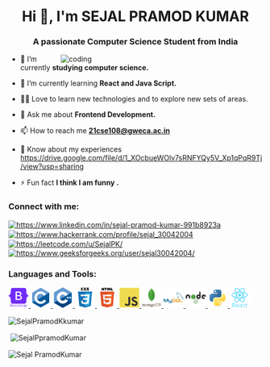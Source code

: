 <!--## Hi there 👋-->

<h1 align="center">Hi 👋, I'm SEJAL PRAMOD KUMAR</h1>
<h3 align="center">A passionate Computer Science Student from India</h3>
<img align="right" alt ="coding" width="400" src="https://startcoding.co.in/wp-content/uploads/2021/12/coding-for-kids.gif">


- 🔭 I’m currently  **studying computer science.**

- 🌱 I’m currently learning **React and Java Script.**

- 👨‍💻 Love to learn new technologies and to explore new sets of areas.

- 💬 Ask me about **Frontend Development.**

- 📫 How to reach me **21cse108@gweca.ac.in**

- 📄 Know about my experiences https://drive.google.com/file/d/1_XOcbueWOlv7sRNFYQy5V_Xp1qPqR9Tj/view?usp=sharing
- ⚡ Fun fact **I think I am funny .**

<h3 align="left">Connect with me:</h3>
<p align="left">
<a href="https://www.linkedin.com/in/sejal-pramod-kumar-991b8923a" target="blank"><img align="center" src="https://raw.githubusercontent.com/rahuldkjain/github-profile-readme-generator/master/src/images/icons/Social/linked-in-alt.svg" alt="https://www.linkedin.com/in/sejal-pramod-kumar-991b8923a" height="30" width="40" /></a>
<a href="https://www.hackerrank.com/profile/sejal_30042004" target="blank"><img align="center" src="https://raw.githubusercontent.com/rahuldkjain/github-profile-readme-generator/master/src/images/icons/Social/hackerrank.svg" alt="https://www.hackerrank.com/profile/sejal_30042004" height="30" width="40" /></a>
<a href="https://leetcode.com/u/SejalPK/" target="blank"><img align="center" src="https://raw.githubusercontent.com/rahuldkjain/github-profile-readme-generator/master/src/images/icons/Social/leet-code.svg" alt="https://leetcode.com/u/SejalPK/" height="30" width="40" /></a>
<a href="https://www.geeksforgeeks.org/user/sejal30042004/" target="blank"><img align="center" src="https://raw.githubusercontent.com/rahuldkjain/github-profile-readme-generator/master/src/images/icons/Social/geeks-for-geeks.svg" alt="https://www.geeksforgeeks.org/user/sejal30042004/" height="30" width="40" /></a>
</p>

<h3 align="left">Languages and Tools:</h3>
<p align="left"> <a href="https://getbootstrap.com" target="_blank" rel="noreferrer"> <img src="https://raw.githubusercontent.com/devicons/devicon/master/icons/bootstrap/bootstrap-plain-wordmark.svg" alt="bootstrap" width="40" height="40"/> </a> <a href="https://www.cprogramming.com/" target="_blank" rel="noreferrer"> <img src="https://raw.githubusercontent.com/devicons/devicon/master/icons/c/c-original.svg" alt="c" width="40" height="40"/> </a> <a href="https://www.w3schools.com/cpp/" target="_blank" rel="noreferrer"> <img src="https://raw.githubusercontent.com/devicons/devicon/master/icons/cplusplus/cplusplus-original.svg" alt="cplusplus" width="40" height="40"/> </a> <a href="https://www.w3schools.com/css/" target="_blank" rel="noreferrer"> <img src="https://raw.githubusercontent.com/devicons/devicon/master/icons/css3/css3-original-wordmark.svg" alt="css3" width="40" height="40"/> </a> <a href="https://www.w3.org/html/" target="_blank" rel="noreferrer"> <img src="https://raw.githubusercontent.com/devicons/devicon/master/icons/html5/html5-original-wordmark.svg" alt="html5" width="40" height="40"/> </a> <a href="https://developer.mozilla.org/en-US/docs/Web/JavaScript" target="_blank" rel="noreferrer"> <img src="https://raw.githubusercontent.com/devicons/devicon/master/icons/javascript/javascript-original.svg" alt="javascript" width="40" height="40"/> </a> <a href="https://www.mongodb.com/" target="_blank" rel="noreferrer"> <img src="https://raw.githubusercontent.com/devicons/devicon/master/icons/mongodb/mongodb-original-wordmark.svg" alt="mongodb" width="40" height="40"/> </a> <a href="https://www.mysql.com/" target="_blank" rel="noreferrer"> <img src="https://raw.githubusercontent.com/devicons/devicon/master/icons/mysql/mysql-original-wordmark.svg" alt="mysql" width="40" height="40"/> </a> <a href="https://nodejs.org" target="_blank" rel="noreferrer"> <img src="https://raw.githubusercontent.com/devicons/devicon/master/icons/nodejs/nodejs-original-wordmark.svg" alt="nodejs" width="40" height="40"/> </a> <a href="https://www.python.org" target="_blank" rel="noreferrer"> <img src="https://raw.githubusercontent.com/devicons/devicon/master/icons/python/python-original.svg" alt="python" width="40" height="40"/> </a> <a href="https://reactjs.org/" target="_blank" rel="noreferrer"> <img src="https://raw.githubusercontent.com/devicons/devicon/master/icons/react/react-original-wordmark.svg" alt="react" width="40" height="40"/> </a> </p>

<p><img align="center" src="https://github-readme-stats.vercel.app/api/top-langs?username=SejalPramodKumar&show_icons=true&locale=en&layout=compact" alt="SejalPramodKkumar" /></p>

<p>&nbsp;<img align="center" src="https://github-readme-stats.vercel.app/api?username=SejalPramodKumar&show_icons=true&locale=en" alt="SejalPpramodKumar" /></p>

<p><img align="center" src="https://github-readme-streak-stats.herokuapp.com/?user=SejalPramodKumar&" alt="Sejal PramodKumar" /></p>





<!-- ## Hi there 👋 -->

<!--
**SejalPramodKumar/SejalPramodKumar** is a ✨ _special_ ✨ repository because its `README.md` (this file) appears on your GitHub profile.

Here are some ideas to get you started:

- 🔭 I’m currently working on ...
- 🌱 I’m currently learning ...
- 👯 I’m looking to collaborate on ...
- 🤔 I’m looking for help with ...
- 💬 Ask me about ...
- 📫 How to reach me: ...
- 😄 Pronouns: ...
- ⚡ Fun fact: ...
-->
